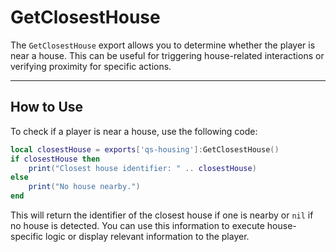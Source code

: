 # GetClosestHouse

The `GetClosestHouse` export allows you to determine whether the player is near a house. This can be useful for triggering house-related interactions or verifying proximity for specific actions.

***

## How to Use

To check if a player is near a house, use the following code:

```lua
local closestHouse = exports['qs-housing']:GetClosestHouse()
if closestHouse then
    print("Closest house identifier: " .. closestHouse)
else
    print("No house nearby.")
end
```

This will return the identifier of the closest house if one is nearby or `nil` if no house is detected. You can use this information to execute house-specific logic or display relevant information to the player.
